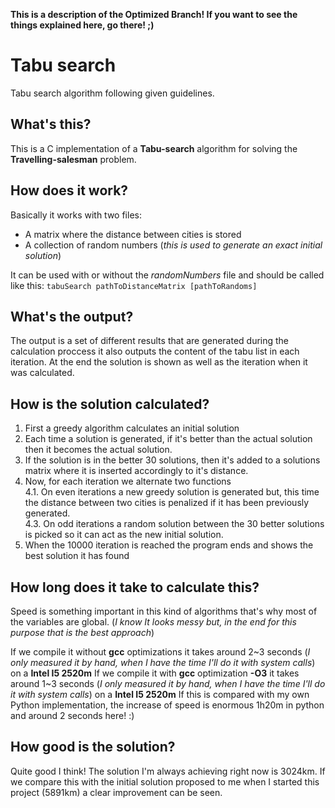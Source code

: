 **This is a description of the Optimized Branch! If you want to see the things explained here, go there! ;)**

# Tabu search  
Tabu search algorithm following given guidelines.

## What's this?  
This is a C implementation of a **Tabu-search** algorithm for solving the  **Travelling-salesman** problem.   

## How does it work?  
Basically it works with two files:  
* A matrix where the distance between cities is stored
* A collection of random numbers (_this is used to generate an exact initial solution_)  

It can be used with or without the _randomNumbers_ file and should be called like this:  ```tabuSearch pathToDistanceMatrix [pathToRandoms]```  

## What's the output?  
The output is a set of different results that are generated during the calculation proccess it also outputs the content of the tabu list in each iteration. At the end the solution is shown as well as the iteration when it was calculated.  

## How is the solution calculated?  
1. First a greedy algorithm calculates an initial solution  
2. Each time a solution is generated, if it's better than the actual solution then it becomes the actual solution.  
3. If the solution is in the better 30 solutions, then it's added to a solutions matrix where it is inserted accordingly to it's distance. 
4. Now, for each iteration we alternate two functions  
  4.1. On even iterations a new greedy solution is generated but, this time the distance between two cities is penalized if it has been previously generated.  
  4.3. On odd iterations a random solution between the 30 better solutions is picked so it can act as the new initial solution.  
5. When the 10000 iteration is reached the program ends and shows the best solution it has found  

## How long does it take to calculate this?  
Speed is something important in this kind of algorithms that's why most of the variables are global. (_I know It looks messy but, in the end for this purpose that is the best approach_)  

If we compile it without  **gcc** optimizations it takes around 2~3 seconds (_I only measured it by hand, when I have the time I'll do it with system calls_) on a **Intel I5 2520m**
If we compile it with **gcc** optimization **-O3** it takes around 1~3 seconds (_I only measured it by hand, when I have the time I'll do it with system calls_) on a **Intel I5 2520m**
If this is compared with my own Python implementation, the increase of speed is enormous 1h20m in python and around 2 seconds here! :)  

## How good is the solution?  
Quite good I think! The solution I'm always achieving right now is 3024km. If we compare this with the initial solution proposed to me when I started this project (5891km) a clear improvement can be seen.  
